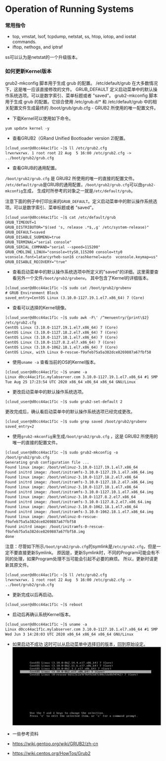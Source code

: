 # Operation of Running Systems

### 常用指令
- top, vmstat, lsof, tcpdump, netstat, ss, htop, iotop, and iostat commands.
- iftop, nethogs, and iptraf

ss可以认为是netstat的一个升级版本。

### 如何更新Kernel版本

grub2-mkconfig 脚本用于生成 grub 的配置。
/etc/default/grub 在大多数情况下，这是唯一应该直接修改的文件。
GRUB_DEFAULT 定义启动菜单中的默认操作系统选项。可以是数字索引、菜单标题或者 "saved"。
grub2-mkconfig 脚本用于生成 grub 的配置。它综合使用 /etc/grub.d/* 和 /etc/default/grub 中的相关配置文件生成最终的 /boot/grub/grub.cfg - GRUB2 所使用的唯一配置文件。


- 下载Kernel可以使用如下命令。
```
yum update kernel -y
```
- 查看GRUB2（GRand Unified Bootloader version 2)配置。 
```
[cloud_user@d0cc44ac1f1c ~]$ ll /etc/grub2.cfg
lrwxrwxrwx. 1 root root 22 Aug  5 16:00 /etc/grub2.cfg -> ../boot/grub2/grub.cfg
```
- 查看GRUB的通用配置。

`/boot/grub2/grub.cfg` 是 GRUB2 所使用的唯一的直接的配置文件。
`/etc/default/grub`是GRUB的通用配置，`/boot/grub2/grub.cfg`可以由`grub2-mkconfig`生成，
生成时所参考的对象之一就是`/etc/default/grub`。

注意下面的例子中打印出来的`GRUB_DEFAULT`。定义启动菜单中的默认操作系统选项。可以是数字索引、菜单标题或者 "saved"。

```
[cloud_user@d0cc44ac1f1c ~]$ cat /etc/default/grub
GRUB_TIMEOUT=1
GRUB_DISTRIBUTOR="$(sed 's, release .*$,,g' /etc/system-release)"
GRUB_DEFAULT=saved
GRUB_DISABLE_SUBMENU=true
GRUB_TERMINAL="serial console"
GRUB_SERIAL_COMMAND="serial --speed=115200"
GRUB_CMDLINE_LINUX="console=ttyS0,115200 console=tty0 vconsole.font=latarcyrheb-sun16 crashkernel=auto  vconsole.keymap=us"
GRUB_DISABLE_RECOVERY="true"
```

- 查看启动菜单中的默认操作系统选项中所定义的"saved"的详细。这里需要查看另外一个文件`/boot/grub2/grubenv`。
其中包含了Kernel的详细版本。

```
[cloud_user@d0cc44ac1f1c ~]$ sudo cat /boot/grub2/grubenv
# GRUB Environment Block
saved_entry=CentOS Linux (3.10.0-1127.19.1.el7.x86_64) 7 (Core)
```
- 查看可以选择的Kernel镜像。
```
[cloud_user@d0cc44ac1f1c ~]$ sudo awk -F\' /^menuentry/{print\$2} /etc/grub2.cfg
CentOS Linux (3.10.0-1127.19.1.el7.x86_64) 7 (Core)
CentOS Linux (3.10.0-1127.18.2.el7.x86_64) 7 (Core)
CentOS Linux (3.10.0-1127.10.1.el7.x86_64) 7 (Core)
CentOS Linux (3.10.0-1127.8.2.el7.x86_64) 7 (Core)
CentOS Linux (3.10.0-1062.18.1.el7.x86_64) 7 (Core)
CentOS Linux, with Linux 0-rescue-f9afeb75a5a382dce8269887a67fbf58
```

- 使用`uname -a` 查看当前的OS的Kernel版本。
```
[cloud_user@d0cc44ac1f1c ~]$ uname -a
Linux d0cc44ac1f1c.mylabserver.com 3.10.0-1127.19.1.el7.x86_64 #1 SMP Tue Aug 25 17:23:54 UTC 2020 x86_64 x86_64 x86_64 GNU/Linux
```

- 更改启动菜单中的默认操作系统选项。
```
[cloud_user@d0cc44ac1f1c ~]$ sudo grub2-set-default 2
```

更改完成后，确认看启动菜单中的默认操作系统选项已经完成更改。
```
[cloud_user@d0cc44ac1f1c ~]$ sudo grep saved /boot/grub2/grubenv
saved_entry=2
```

- 使用`grub2-mkconfig`来生成`/boot/grub2/grub.cfg` ，这是 GRUB2 所使用的唯一的直接的配置文件。
```
[cloud_user@d0cc44ac1f1c ~]$ sudo grub2-mkconfig -o /boot/grub2/grub.cfg
Generating grub configuration file ...
Found linux image: /boot/vmlinuz-3.10.0-1127.19.1.el7.x86_64
Found initrd image: /boot/initramfs-3.10.0-1127.19.1.el7.x86_64.img
Found linux image: /boot/vmlinuz-3.10.0-1127.18.2.el7.x86_64
Found initrd image: /boot/initramfs-3.10.0-1127.18.2.el7.x86_64.img
Found linux image: /boot/vmlinuz-3.10.0-1127.10.1.el7.x86_64
Found initrd image: /boot/initramfs-3.10.0-1127.10.1.el7.x86_64.img
Found linux image: /boot/vmlinuz-3.10.0-1127.8.2.el7.x86_64
Found initrd image: /boot/initramfs-3.10.0-1127.8.2.el7.x86_64.img
Found linux image: /boot/vmlinuz-3.10.0-1062.18.1.el7.x86_64
Found initrd image: /boot/initramfs-3.10.0-1062.18.1.el7.x86_64.img
Found linux image: /boot/vmlinuz-0-rescue-f9afeb75a5a382dce8269887a67fbf58
Found initrd image: /boot/initramfs-0-rescue-f9afeb75a5a382dce8269887a67fbf58.img
done
```

注意：尽管如下所示`/boot/grub2/grub.cfg`的symlink是`/etc/grub2.cfg`，但是一定不要直接更新Symlink。
原因是，更新Symlink时，不同的Program可能会有不同的处理，如果Program处理不当可能会引起不必要的麻烦。
所以，更新时请更新其原文件。
```
[cloud_user@d0cc44ac1f1c ~]$ ll /etc/grub2.cfg
lrwxrwxrwx. 1 root root 22 Aug  5 16:00 /etc/grub2.cfg -> ../boot/grub2/grub.cfg
```

- 更新完成以后再启动。
```
[cloud_user@d0cc44ac1f1c ~]$ reboot
```

- 启动后再确认系统Kernel版本。
```
[cloud_user@d0cc44ac1f1c ~]$ uname -a
Linux d0cc44ac1f1c.mylabserver.com 3.10.0-1127.10.1.el7.x86_64 #1 SMP Wed Jun 3 14:28:03 UTC 2020 x86_64 x86_64 x86_64 GNU/Linux
```

- 如果启动不成功
  这时可以从启动菜单中选择旧的版本，回到原始设定。
  ![例子](images/0201-boot-menu.png "启动菜单例")

-  一些参考资料
  - https://wiki.gentoo.org/wiki/GRUB2/zh-cn
  - https://wiki.centos.org/HowTos/Grub2
